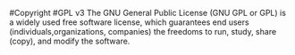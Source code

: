 #Copyright
#GPL v3
The GNU General Public License (GNU GPL or GPL) is a widely used free software license, which guarantees end users (individuals,organizations, companies) the freedoms to run, study, share (copy), and modify the software.